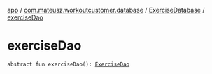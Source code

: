 [app](../../index.md) / [com.mateusz.workoutcustomer.database](../index.md) / [ExerciseDatabase](index.md) / [exerciseDao](./exercise-dao.md)

# exerciseDao

`abstract fun exerciseDao(): `[`ExerciseDao`](../-exercise-dao/index.md)